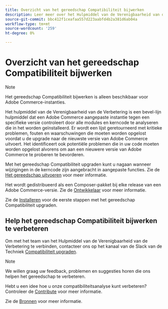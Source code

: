```yaml
---
title: Overzicht van het gereedschap Compatibiliteit bijwerken
description: Leer meer over het Hulpmiddel van de Verenigbaarheid van de Verbetering en hoe het u met uw project van Adobe Commerce kan helpen.
source-git-commit: bbc412f1ceafaa557d223aabfd4b2a381d6ab04a
workflow-type: tm+mt
source-wordcount: '259'
ht-degree: 0%

---
```



# Overzicht van het gereedschap Compatibiliteit bijwerken

>[!NOTE]
>
>Het gereedschap Compatibiliteit bijwerken is alleen beschikbaar voor Adobe Commerce-instanties.

Het hulpmiddel van de Verenigbaarheid van de Verbetering is een bevel-lijn hulpmiddel dat een Adobe Commerce aangepaste instantie tegen een specifieke versie controleert door alle modules en kerncode te analyseren die in het worden geïnstalleerd. Er wordt een lijst geretourneerd met kritieke problemen, fouten en waarschuwingen die moeten worden opgelost voordat u de upgrade naar de nieuwste versie van Adobe Commerce uitvoert. Het identificeert ook potentiële problemen die in uw code moeten worden opgelost alvorens om aan een nieuwere versie van Adobe Commerce te proberen te bevorderen.

Met het gereedschap Compatibiliteit upgraden kunt u nagaan wanneer wijzigingen in de kerncode zijn aangebracht in aangepaste functies. Zie de [Het gereedschap uitvoeren](../upgrade-compatibility-tool/run.md) voor meer informatie.

Het wordt gedistribueerd als een Composer-pakket bij elke release van een Adobe Commerce-versie. Zie de [Ontwikkelaar](../upgrade-compatibility-tool/developer.md) voor meer informatie.

Zie de [Installeren](../upgrade-compatibility-tool/install.md) voor de eerste stappen met het gereedschap Compatibiliteit upgraden.

## Help het gereedschap Compatibiliteit bijwerken te verbeteren

Om met het team van het Hulpmiddel van de Verenigbaarheid van de Verbetering te verbinden, contacteer ons op het kanaal van de Slack van de Techniek [Compatibiliteit upgraden](https://magentocommeng.slack.com/archives/C019Y143U9F).

>[!NOTE]
>
>We willen graag uw feedback, problemen en suggesties horen die ons helpen het gereedschap te verbeteren.

Hebt u een idee hoe u onze compatibiliteitsanalyse kunt verbeteren? Controleer de [Contribute](https://devdocs.magento.com/guides/v2.4/coding-standards/contributing.html) voor meer informatie.

Zie de [Bronnen](https://devdocs.magento.com/community/resources/resources.html) voor meer informatie.
